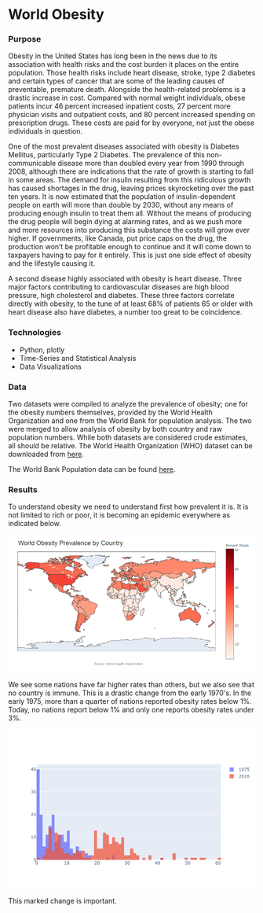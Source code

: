 # World Obesity

### Purpose
Obesity in the United States has long been in the news due to its association with health risks and the cost burden it places on the entire population.  Those health risks include heart disease, stroke, type 2 diabetes and certain types of cancer that are some of the leading causes of preventable, premature death. Alongside the health-related problems is a drastic increase in cost. Compared with normal weight individuals, obese patients incur 46 percent increased inpatient costs, 27 percent more physician visits and outpatient costs, and 80 percent increased spending on prescription drugs. These costs are paid for by everyone, not just the obese individuals in question. 

One of the most prevalent diseases associated with obesity is Diabetes Mellitus, particularly Type 2 Diabetes. The prevalence of this non-communicable disease more than doubled every year from 1990 through 2008, although there are indications that the rate of growth is starting to fall in some areas. The demand for insulin resulting from this ridiculous growth has caused shortages in the drug, leaving prices skyrocketing over the past ten years. It is now estimated that the population of insulin-dependent people on earth will more than double by 2030, without any means of producing enough insulin to treat them all. Without the means of producing the drug people will begin dying at alarming rates, and as we push more and more resources into producing this substance the costs will grow ever higher. If governments, like Canada, put price caps on the drug, the production won’t be profitable enough to continue and it will come down to taxpayers having to pay for it entirely. This is just one side effect of obesity and the lifestyle causing it. 

A second disease highly associated with obesity is heart disease. Three major factors contributing to cardiovascular diseases are high blood pressure, high cholesterol and diabetes. These three factors correlate directly with obesity, to the tune of at least 68% of patients 65 or older with heart disease also have diabetes, a number too great to be coincidence.  


### Technologies
* Python, plotly
* Time-Series and Statistical Analysis
* Data Visualizations

### Data
Two datasets were compiled to analyze the prevalence of obesity; one for the obesity numbers themselves, provided by the World Health Organization and one from the World Bank for population analysis. The two were merged to allow analysis of obesity by both country and raw population numbers. While both datasets are considered crude estimates, all should be relative. 
The World Health Organization (WHO) dataset can be downloaded from [here](https://www.who.int/data/gho/data/themes/theme-details/GHO/body-mass-index-(bmi)).

The World Bank Population data can be found [here](https://datacatalog.worldbank.org/dataset/population-estimates-and-projections).

### Results
To understand obesity we need to understand first how prevalent it is. It is not limited to rich or poor, it is becoming an epidemic everywhere as indicated below.

![](obs_map.png)

We see some nations have far higher rates than others, but we also see that no country is immune. This is a drastic change from the early 1970's. In the early 1975, more than a quarter of nations reported obesity rates below 1%. Today, no nations report below 1% and only one reports obesity rates under 3%.

![](obs_hist.png)

This marked change is important. 
